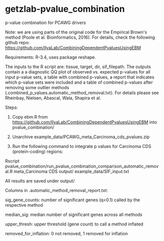 # getzlab-pvalue_combination
p-value combination for PCAWG drivers

Note: we are using parts of the original code for the Empirical Brown's method (Poole et al. Bioinformatics, 2016). For details, check the following github repo: https://github.com/IlyaLab/CombiningDependentPvaluesUsingEBM

Requirements: R-3.4, uses package reshape.

The inputs to the R script are: tissue, target, dir, sif_filepath.
The outputs contain a a diagnostic QQ plot of observed vs. expected p-values for all input p-value sets, a table with combined p-values, a report that indicates which p-value sets were included and a table of combined p-values after removing some outlier methods (.combined_p_values.automatic_method_removal.txt). For details please see Rheinbay, Nielsen, Abascal, Wala, Shapira et al. 

Steps:

1. Copy ebm.R from https://github.com/IlyaLab/CombiningDependentPvaluesUsingEBM into pvalue_combination/

2. Unarchive example_data/PCAWG_meta_Carcinoma_cds_pvalues.zip

3. Run the following command to integrate p values for Carcinoma CDS (protein-coding) regions:

Rscript pvalue_combination/run_pvalue_combination_comparison_automatic_removal.R meta_Carcinoma CDS output/ example_data/SIF_input.txt

All results are saved under output/ 

Columns in .automatic_method_removal_report.txt:

sig_gene_counts: number of significant genes (q<0.1) called by the respective method

median_sig: median number of significant genes across all methods

upper_thresh: upper threshold (gene count) to call a method inflated

removed_for_inflation: 0 not removed, 1 removed for inflation


